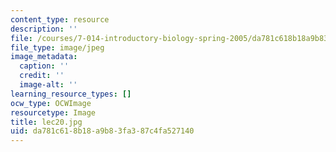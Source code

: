 ```yaml
---
content_type: resource
description: ''
file: /courses/7-014-introductory-biology-spring-2005/da781c618b18a9b83fa387c4fa527140_lec20.jpg
file_type: image/jpeg
image_metadata:
  caption: ''
  credit: ''
  image-alt: ''
learning_resource_types: []
ocw_type: OCWImage
resourcetype: Image
title: lec20.jpg
uid: da781c61-8b18-a9b8-3fa3-87c4fa527140
---
```

